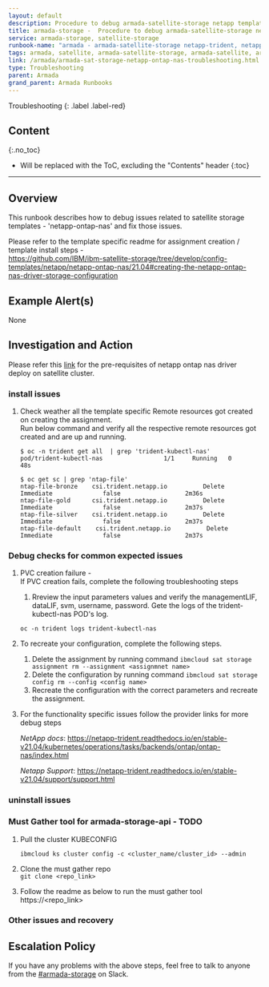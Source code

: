 ```yaml
---
layout: default
description: Procedure to debug armada-satellite-storage netapp template issues.
title: armada-storage -  Procedure to debug armada-satellite-storage netapp-ontap-nas template issues.
service: armada-storage, satellite-storage
runbook-name: "armada - armada-satellite-storage netapp-trident, netapp-ontap-nas and netapp-ontap-san issues."
tags: armada, satellite, armada-satellite-storage, armada-satellite, armada-storage, armada-storage-api, satellite-templates, configuration, assignment, subscription
link: /armada/armada-sat-storage-netapp-ontap-nas-troubleshooting.html
type: Troubleshooting
parent: Armada
grand_parent: Armada Runbooks
---
```


Troubleshooting
{: .label .label-red}

## Content
{:.no_toc}

* Will be replaced with the ToC, excluding the "Contents" header
{:toc}

---

## Overview

This runbook describes how to debug issues related to satellite storage templates - 'netapp-ontap-nas' and fix those issues.

Please refer to the template specific readme for assignment creation / template install steps - <br>
https://github.com/IBM/ibm-satellite-storage/tree/develop/config-templates/netapp/netapp-ontap-nas/21.04#creating-the-netapp-ontap-nas-driver-storage-configuration


## Example Alert(s)

   None

## Investigation and Action

Please refer this [link](https://github.com/IBM/ibm-satellite-storage/tree/develop/config-templates/netapp/netapp-ontap-nas/21.04#prerequisites) for the pre-requisites of netapp ontap nas driver deploy on satellite cluster.

### install issues

1. Check weather all the template specific Remote resources got created on creating the assignment.<br>
   Run below command and verify all the respective remote resources got created and are up and running.
   
   ```
   $ oc -n trident get all  | grep 'trident-kubectl-nas'
   pod/trident-kubectl-nas                 1/1     Running   0          48s
   ```
   ```
   $ oc get sc | grep 'ntap-file'
   ntap-file-bronze    csi.trident.netapp.io          Delete          Immediate              false                  2m36s
   ntap-file-gold      csi.trident.netapp.io          Delete          Immediate              false                  2m37s
   ntap-file-silver    csi.trident.netapp.io          Delete          Immediate              false                  2m37s
   ntap-file-default    csi.trident.netapp.io          Delete          Immediate              false                  2m37s
   ```
   

### Debug checks for common expected issues 
1. PVC creation failure -<br>
If PVC creation fails, complete the following troubleshooting steps
    1. Rreview the input parameters values and verify the managementLIF, dataLIF, svm, username, password. Gete the logs of the trident-kubectl-nas POD's log.
    ```
    oc -n trident logs trident-kubectl-nas
    ```
    
2. To recreate your configuration, complete the following steps.
   1. Delete the assignment by running command `ibmcloud sat storage assignment rm --assignment <assignmnet name>`
   2. Delete the configuration by running command `ibmcloud sat storage config rm --config <config name>`
   3. Recreate the configuration with the correct parameters and recreate the assignment.
   
3. For the functionality specific issues follow the provider links for more debug steps

    *NetApp docs*: https://netapp-trident.readthedocs.io/en/stable-v21.04/kubernetes/operations/tasks/backends/ontap/ontap-nas/index.html
    
    *Netapp Support*:  https://netapp-trident.readthedocs.io/en/stable-v21.04/support/support.html
  

    
### uninstall issues

  

### Must Gather tool for armada-storage-api - TODO

1. Pull the cluster KUBECONFIG
   ```
   ibmcloud ks cluster config -c <cluster_name/cluster_id> --admin
   ```
2. Clone the must gather repo   
`git clone <repo_link>`
    
3. Follow the readme as below to run the must gather tool
   https://<repo_link>


### Other issues and recovery


## Escalation Policy
If you have any problems with the above steps, feel free to talk to anyone from the [#armada-storage](https://ibm-argonauts.slack.com/archives/C53P14PFE) on Slack.
